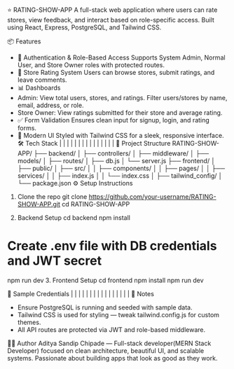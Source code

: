 ⭐ RATING-SHOW-APP
A full-stack web application where users can rate stores, view feedback, and interact based on role-specific access. Built using React, Express, PostgreSQL, and Tailwind CSS.

📦 Features

- 🔐 Authentication & Role-Based Access
  Supports System Admin, Normal User, and Store Owner roles with protected routes.
- 🏪 Store Rating System
  Users can browse stores, submit ratings, and leave comments.
- 📊 Dashboards
- Admin: View total users, stores, and ratings. Filter users/stores by name, email, address, or role.
- Store Owner: View ratings submitted for their store and average rating.
- ✅ Form Validation
  Ensures clean input for signup, login, and rating forms.
- 🎨 Modern UI
  Styled with Tailwind CSS for a sleek, responsive interface.
  🛠️ Tech Stack
  | | | | |
  | | | | |
  | | | | |
  📁 Project Structure
  RATING-SHOW-APP/
  ├── backend/
  │ ├── controllers/
  │ ├── middleware/
  │ ├── models/
  │ ├── routes/
  │ ├── db.js
  │ └── server.js
  ├── frontend/
  │ ├── public/
  │ ├── src/
  │ │ ├── components/
  │ │ ├── pages/
  │ │ ├── services/
  │ │ ├── index.js
  │ │ └── index.css
  │ ├── tailwind_config/
  │ └── package.json
  ⚙️ Setup Instructions

1. Clone the repo
   git clone https://github.com/your-username/RATING-SHOW-APP.git
   cd RATING-SHOW-APP

2. Backend Setup
   cd backend
   npm install

# Create .env file with DB credentials and JWT secret

npm run dev 3. Frontend Setup
cd frontend
npm install
npm run dev

🧪 Sample Credentials
| | | |
| | | |
| | | |
| | | |
📌 Notes

- Ensure PostgreSQL is running and seeded with sample data.
- Tailwind CSS is used for styling — tweak tailwind.config.js for custom themes.
- All API routes are protected via JWT and role-based middleware.

👨‍💻 Author
Aditya Sandip Chipade — Full-stack developer(MERN Stack Developer) focused on clean architecture, beautiful UI, and scalable systems. Passionate about building apps that look as good as they work.
